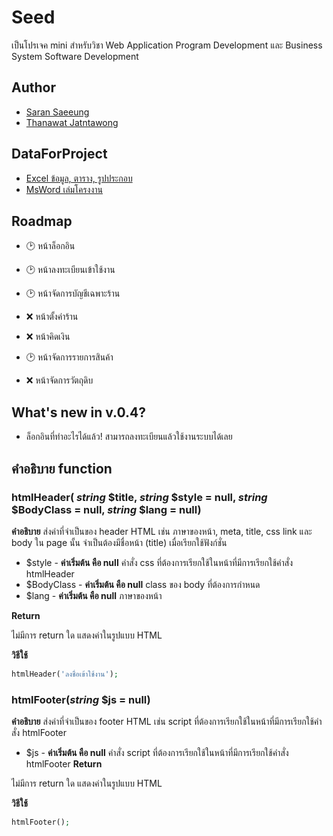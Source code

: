 # Seed

เป็นโปรเจค mini สำหรับวิชา Web Application Program Development และ Business System Software Development


## Author
+ [Saran Saeeung](https://github.com/Mickey4527)
+ [Thanawat Jatntawong](https://github.com/thanawat88)

## DataForProject
+ [Excel ข้อมูล, ตาราง, รูปประกอบ](https://mailrmuttac-my.sharepoint.com/:x:/g/personal/1164109051311_mail_rmutt_ac_th/EeM59Yh529RClZh2KcGH-RwBCQoQnuh4ZBjJDD42kF1ZqQ?e=K02Clp&nav=MTVfe0UzMzI3RjA5LUE5NTctNDY0RS05NEVCLUNFRjM4ODBFQjg0OH0)
+ [MsWord เล่มโครงงาน](https://mailrmuttac-my.sharepoint.com/:w:/g/personal/1164109050834_mail_rmutt_ac_th/EVoxOPICQLNOlR3Os3zXfJUB_4y-54cq6vF33k4R58UFgQ?e=Y0dhyo)

## Roadmap

+ 🕑 หน้าล็อกอิน
+ 🕑 หน้าลงทะเบียนเข้าใช้งาน

+ 🕑 หน้าจัดการบัญชีเฉพาะร้าน
+ ❌ หน้าตั้งค่าร้าน
+ ❌ หน้าคิดเงิน
+ 🕑 หน้าจัดการรายการสินค้า
+ ❌ หน้าจัดการวัตถุดิบ

## What's new in v.0.4?
+ ล็อกอินที่ทำอะไรได้แล้ว! สามารถลงทะเบียนแล้วใช้งานระบบได้เลย


## คำอธิบาย function

### htmlHeader( _string_ $title, _string_ $style = null, _string_ $BodyClass = null, _string_ $lang = null)

**คำอธิบาย** ส่งค่าที่จำเป็นของ header HTML เช่น ภาษาของหน้า, meta, title, css link และ body ใน page นั้น จำเป็นต้องมีชื่อหน้า (title) เมื่อเรียกใช้ฟังก์ชั่น
+ $style - **ค่าเริ่มต้น คือ null** คำสั่ง css ที่ต้องการเรียกใช้ในหน้าที่มีการเรียกใช้คำสั่ง htmlHeader
+ $BodyClass - **ค่าเริ่มต้น คือ null** class ของ body ที่ต้องการกำหนด
+ $lang - **ค่าเริ่มต้น คือ null** ภาษาของหน้า
  
**Return**

ไม่มีการ return ใด แสดงค่าในรูปแบบ HTML

**วิธีใช้**
```php
htmlHeader('ลงชื่อเข้าใช้งาน');
```

### htmlFooter(_string_ $js = null)
**คำอธิบาย** ส่งค่าที่จำเป็นของ footer HTML เช่น script ที่ต้องการเรียกใช้ในหน้าที่มีการเรียกใช้คำสั่ง htmlFooter
+ $js - **ค่าเริ่มต้น คือ null** คำสั่ง script ที่ต้องการเรียกใช้ในหน้าที่มีการเรียกใช้คำสั่ง htmlFooter
**Return**

ไม่มีการ return ใด แสดงค่าในรูปแบบ HTML

**วิธีใช้**
```php
htmlFooter();
```
